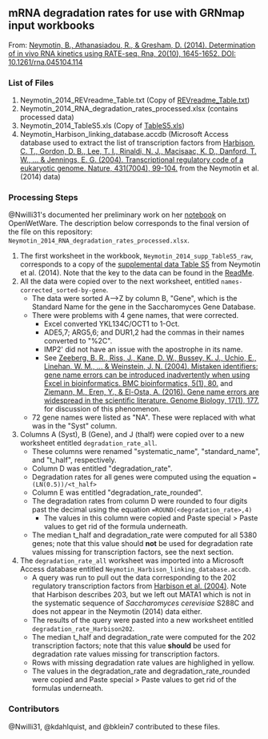 ## mRNA degradation rates for use with GRNmap input workbooks

From: [Neymotin, B., Athanasiadou, R., & Gresham, D. (2014). Determination of in vivo RNA kinetics using RATE-seq. Rna, 20(10), 1645-1652. DOI: 10.1261/rna.045104.114](http://rnajournal.cshlp.org/content/20/10/1645.full)

### List of Files

1. Neymotin_2014_REVreadme_Table.txt (Copy of [REVreadme_Table.txt](http://rnajournal.cshlp.org/content/suppl/2014/08/08/rna.045104.114.DC1/REVreadme_Table.txt))
2. Neymotin_2014_RNA_degradation_rates_processed.xlsx (contains processed data)
3. Neymotin_2014_TableS5.xls (Copy of [TableS5.xls](http://rnajournal.cshlp.org/content/suppl/2014/08/08/rna.045104.114.DC1/TableS5.xls))
4. Neymotin_Harbison_linking_database.accdb (Microsoft Access database used to extract the list of transcription factors from [Harbison, C. T., Gordon, D. B., Lee, T. I., Rinaldi, N. J., Macisaac, K. D., Danford, T. W., ... & Jennings, E. G. (2004). Transcriptional regulatory code of a eukaryotic genome. Nature, 431(7004), 99-104.](http://www.nature.com/nature/journal/v431/n7004/abs/nature02800.html) from the Neymotin et al. (2014) data)

### Processing Steps

@Nwilli31's documented her preliminary work on her [notebook](http://www.openwetware.org/wiki/Natalie_Williams:_Electronic_Notebook#September_21.2C_2016) on OpenWetWare.  The description below corresponds to the final version of the file on this repository: `Neymotin_2014_RNA_degradation_rates_processed.xlsx`.

1. The first worksheet in the workbook, `Neymotin_2014_supp_TableS5_raw`, corresponds to a copy of the [supplemental data Table S5](http://rnajournal.cshlp.org/content/suppl/2014/08/08/rna.045104.114.DC1/TableS5.xls) from Neymotin et al. (2014).  Note that the key to the data can be found in the [ReadMe](http://rnajournal.cshlp.org/content/suppl/2014/08/08/rna.045104.114.DC1/REVreadme_Table.txt).
2. All the data were copied over to the next worksheet, entitled `names-corrected_sorted-by-gene`.
    * The data were sorted A-->Z by column B, "Gene", which is the Standard Name for the gene in the Saccharomyces Gene Database.
    * There were problems with 4 gene names, that were corrected.
        * Excel converted YKL134C/OCT1 to 1-Oct.
        * ADE5,7; ARG5,6; and DUR1,2 had the commas in their names converted to "%2C".
        * IMP2' did not have an issue with the apostrophe in its name.
        * See [Zeeberg, B. R., Riss, J., Kane, D. W., Bussey, K. J., Uchio, E., Linehan, W. M., ... & Weinstein, J. N. (2004). Mistaken identifiers: gene name errors can be introduced inadvertently when using Excel in bioinformatics. BMC bioinformatics, 5(1), 80.](http://bmcbioinformatics.biomedcentral.com/articles/10.1186/1471-2105-5-80) and [Ziemann, M., Eren, Y., & El-Osta, A. (2016). Gene name errors are widespread in the scientific literature. Genome Biology, 17(1), 177.](https://genomebiology.biomedcentral.com/articles/10.1186/s13059-016-1044-7) for discussion of this phenomenon.
    * 72 gene names were listed as "NA".  These were replaced with what was in the "Syst" column. 
3. Columns A (Syst), B (Gene), and J (thalf) were copied over to a new worksheet entitled `degradation_rate_all`.
    * These columns were renamed "systematic_name", "standard_name", and "t_half", respectively.
    * Column D was entitled "degradation_rate".
    * Degradation rates for all genes were computed using the equation `=(LN(0.5))/<t_half>`
    * Column E was entitled "degradation_rate_rounded".
    * The degradation rates from column D were rounded to four digits past the decimal using the equation `=ROUND(<degradation_rate>,4)`
        * The values in this column were copied and Paste special > Paste values to get rid of the formula underneath.
    * The median t_half and degradation_rate were computed for all 5380 genes; note that this value should **not** be used for degradation rate values missing for transcription factors, see the next section.
4. The `degradation_rate_all` worksheet was imported into a Microsoft Access database entitled `Neymotin_Harbison_linking_database.accdb`.
    * A query was run to pull out the data corresponding to the 202 regulatory transcription factors from [Harbison et al. (2004)](http://www.nature.com/nature/journal/v431/n7004/abs/nature02800.html).  Note that Harbison describes 203, but we left out MATA1 which is not in the systematic sequence of *Saccharomyces cerevisiae* S288C and does not appear in the Neymotin (2014) data either.
    * The results of the query were pasted into a new worksheet entitled `degradation_rate_Harbison202`.
    * The median t_half and degradation_rate were computed for the 202 transcription factors; note that this value **should** be used for degradation rate values missing for transcription factors.
    * Rows with missing degradation rate values are highlighed in yellow.
    * The values in the degradation_rate and degradation_rate_rounded were copied and Paste special > Paste values to get rid of the formulas underneath.

### Contributors

@Nwilli31, @kdahlquist, and @bklein7 contributed to these files.
